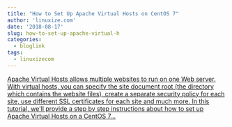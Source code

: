 ```yaml
---
title: "How to Set Up Apache Virtual Hosts on CentOS 7"
author: 'linuxize.com'
date: '2018-08-17'
slug: how-to-set-up-apache-virtual-h
categories:
  - bloglink
tags:
  - linuxizecom
---
```


[Apache Virtual Hosts allows multiple websites to run on one Web server. With virtual hosts, you can specify the site document root (the directory which contains the website files), create a separate security policy for each site, use different SSL certificates for each site and much more. In this tutorial, we'll provide a step by step instructions about how to set up Apache Virtual Hosts on a CentOS 7...<click to read more>](https://linuxize.com/post/how-to-set-up-apache-virtual-hosts-on-centos-7/)

